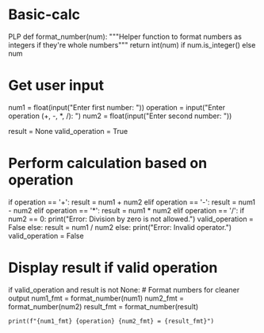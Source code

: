 # Basic-calc
PLP
def format_number(num):
    """Helper function to format numbers as integers if they're whole numbers"""
    return int(num) if num.is_integer() else num

# Get user input
num1 = float(input("Enter first number: "))
operation = input("Enter operation (+, -, *, /): ")
num2 = float(input("Enter second number: "))

result = None
valid_operation = True

# Perform calculation based on operation
if operation == '+':
    result = num1 + num2
elif operation == '-':
    result = num1 - num2
elif operation == '*':
    result = num1 * num2
elif operation == '/':
    if num2 == 0:
        print("Error: Division by zero is not allowed.")
        valid_operation = False
    else:
        result = num1 / num2
else:
    print("Error: Invalid operator.")
    valid_operation = False

# Display result if valid operation
if valid_operation and result is not None:
    # Format numbers for cleaner output
    num1_fmt = format_number(num1)
    num2_fmt = format_number(num2)
    result_fmt = format_number(result)
    
    print(f"{num1_fmt} {operation} {num2_fmt} = {result_fmt}")